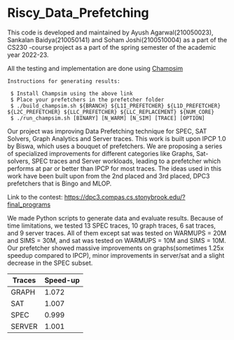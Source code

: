 # Riscy_Data_Prefetching

This code is developed and maintained by Ayush Agarwal(210050023), Sankalan Baidya(210050141) and Soham Joshi(2100510004) as a part of the CS230 -course project as a part of the spring semester of the academic year 2022-23.

All the testing and implementation are done using [Champsim](https://github.com/ChampSim/ChampSim.git)

```
Instructions for generating results:

 $ Install Champsim using the above link
 $ Place your prefetchers in the prefetcher folder
 $ ./build_champsim.sh ${BRANCH} ${L1I_PREFETCHER} ${L1D_PREFETCHER} ${L2C_PREFETCHER} ${LLC_PREFETCHER} ${LLC_REPLACEMENT} ${NUM_CORE} 
 $ ./run_champsim.sh [BINARY] [N_WARM] [N_SIM] [TRACE] [OPTION] 

```

Our project was improving Data Prefetching technique for SPEC, SAT Solvers, Graph Analytics and Server traces. 
This work is built upon IPCP 1.0 by Biswa, which uses a bouquet of prefetchers. We are proposing a series of specialized improvements for different categories like Graphs, Sat-solvers, SPEC traces and Server workloads, leading to a prefetcher which performs at par or better than IPCP for most traces. The ideas used in this work have been built upon from the 2nd placed and 3rd placed, DPC3 prefetchers that is Bingo and MLOP. 

Link to the contest: https://dpc3.compas.cs.stonybrook.edu/?final_programs

We made Python scripts to generate data and evaluate results. Because of time limitations, we tested 13 SPEC traces, 10 graph traces, 6 sat traces, and 9 server traces.
All of them except sat was tested on WARMUPS = 20M and SIMS = 30M, and sat was tested on WARMUPS = 10M and SIMS = 10M. Our prefetcher showed massive improvements on graphs(sometimes 1.25x speedup compared to IPCP), minor improvements in server/sat and a slight decrease in the SPEC subset. 



| Traces  | Speed-up |
|---------|----------|
| GRAPH   | 1.072    |
| SAT     | 1.007    |
| SPEC    | 0.999    |
| SERVER  | 1.001    | 

